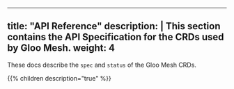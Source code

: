 
---
title: "API Reference"
description: | 
  This section contains the API Specification for the CRDs used by Gloo Mesh.
weight: 4
---

These docs describe the `spec` and `status` of the Gloo Mesh CRDs.

{{% children description="true" %}}

